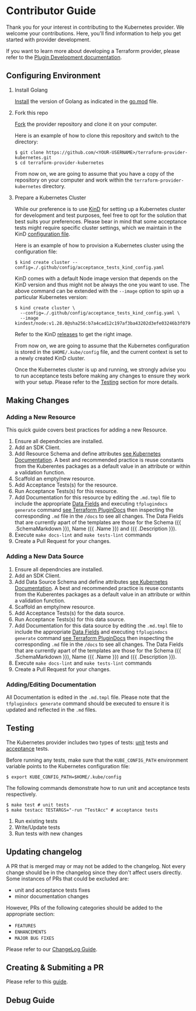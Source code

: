 # Contributor Guide

Thank you for your interest in contributing to the Kubernetes provider. We welcome your contributions. Here, you'll find information to help you get started with provider development.

If you want to learn more about developing a Terraform provider, please refer to the [Plugin Development documentation](https://developer.hashicorp.com/terraform/plugin).

## Configuring Environment

<!-- TODO:
- Add cluster name to the config
- Once we move on with more automation, we need to update this section too
- We might want to add an example of how to provision a KinD cluster with Terraform
- We might want to add a few words on how to use kubectl command to validate the cluster
- We might want to mention here or in a different place that some tests we can only run on a specific managed cluster, such as AKS, GKE, or AWS and how to do that
-->

1. Install Golang

    [Install](https://go.dev/doc/install) the version of Golang as indicated in the [go.mod](../go.mod) file.

1. Fork this repo

    [Fork](https://docs.github.com/en/pull-requests/collaborating-with-pull-requests/working-with-forks/fork-a-repo) the provider repository and clone it on your computer.

    Here is an example of how to clone this repository and switch to the directory:

    ```console
    $ git clone https://github.com/<YOUR-USERNAME>/terraform-provider-kubernetes.git
    $ cd terraform-provider-kubernetes
    ```

    From now on, we are going to assume that you have a copy of the repository on your computer and work within the `terraform-provider-kubernetes` directory.

1. Prepare a Kubernetes Cluster

    While our preference is to use [KinD](https://kind.sigs.k8s.io/) for setting up a Kubernetes cluster for development and test purposes, feel free to opt for the solution that best suits your preferences. Please bear in mind that some acceptance tests might require specific cluster settings, which we maintain in the KinD [configuration file](../.github/config/acceptance_tests_kind_config.yaml).

    Here is an example of how to provision a Kubernetes cluster using the configuration file:

    ```console
    $ kind create cluster --config=./.github/config/acceptance_tests_kind_config.yaml
    ```

    KinD comes with a default Node image version that depends on the KinD version and thus might not be always the one you want to use. The above command can be extended with the `--image` option to spin up a particular Kubernetes version:

    ```console
    $ kind create cluster \
      --config=./.github/config/acceptance_tests_kind_config.yaml \
      --image kindest/node:v1.28.0@sha256:b7a4cad12c197af3ba43202d3efe03246b3f0793f162afb40a33c923952d5b31
    ```

    Refer to the KinD [releases](https://github.com/kubernetes-sigs/kind/releases) to get the right image.

    From now on, we are going to assume that the Kubernetes configuration is stored in the `$HOME/.kube/config` file, and the current context is set to a newly created KinD cluster.

    Once the Kubernetes cluster is up and running, we strongly advise you to run acceptance tests before making any changes to ensure they work with your setup. Please refer to the [Testing](#testing) section for more details.


## Making Changes

<!-- TODO:
- ✅We need to mention here linters that we have and how to run them
- ✅Break down changes into categories, such as adding, updating, removing(???) or fixing resource, data source, provider block, attribute, documentation or making a small change
- ✅We might want to mention here some best practices that are specfic to the Kubernete provider, such as reuse constatns from the Kuberentes packages as a default value in an attribute or within a validation function
-->

### Adding a New Resource

This quick guide covers best practices for adding a new Resource. 

1. Ensure all dependncies are installed.
1. Add an SDK Client. 
1. Add Resource Schema and define attributes [see Kubernetes Documentation](https://registry.terraform.io/providers/hashicorp/kubernetes/latest/docs). A best and recommended practice is reuse constants from the Kuberentes packages as a default value in an attribute or within a validation function. 
1. Scaffold an empty/new resource.
1. Add Acceptance Tests(s) for the resource.
1. Run Acceptance Tests(s) for this resource. 
1. Add Documentation for this resource by editing the `.md.tmpl` file to include the appropriate [Data Fields](https://pkg.go.dev/text/template) and executing `tfplugindocs generate` command [see Terraform PluginDocs](https://github.com/hashicorp/terraform-plugin-docs#data-fields) then inspecting the corresponding `.md` file in the `/docs` to see all changes. The Data Fields that are currently apart of the templates are those for the Schema ({{ .SchemaMarkdown }}), Name ({{ .Name }}) and ({{ .Description }}).
1. Execute `make docs-lint` and `make tests-lint` commands 
1. Create a Pull Request for your changes. 

### Adding a New Data Source

1. Ensure all dependncies are installed.
1. Add an SDK Client. 
1. Add Data Source Schema and define attributes [see Kubernetes Documentation](https://registry.terraform.io/providers/hashicorp/kubernetes/latest/docs).
A best and recommended practice is reuse constants from the Kuberentes packages as a default value in an attribute or within a validation function. 
1. Scaffold an empty/new resource.
1. Add Acceptance Tests(s) for the data source.
1. Run Acceptance Tests(s) for this data source. 
1. Add Documentation for this data source by editing the `.md.tmpl` file to include the appropriate [Data Fields](https://pkg.go.dev/text/template) and executing `tfplugindocs generate` command [see Terraform PluginDocs](https://github.com/hashicorp/terraform-plugin-docs#data-fields) then inspecting the corresponding `.md` file in the `/docs` to see all changes. The Data Fields that are currently apart of the templates are those for the Schema ({{ .SchemaMarkdown }}), Name ({{ .Name }}) and ({{ .Description }}).    
1. Execute `make docs-lint` and `make tests-lint` commands 
1. Create a Pull Request for your changes. 

### Adding/Editing Documentation
All Documentation is edited in the `.md.tmpl` file. Please note that the `tfplugindocs generate` command should be executed to ensure it is updated and reflected in the `.md` files. 

## Testing

The Kubernetes provider includes two types of tests: [unit](https://developer.hashicorp.com/terraform/plugin/sdkv2/testing/unit-testing) tests and [acceptance](https://developer.hashicorp.com/terraform/plugin/sdkv2/testing/acceptance-tests) tests.

Before running any tests, make sure that the `KUBE_CONFIG_PATH` environment variable points to the Kubernetes configuration file:

```console
$ export KUBE_CONFIG_PATH=$HOME/.kube/config
```

<!-- TODO:
- We need to explain here that the provider has unit and acceptance tests and when they need to be added or updated
- We need to explain here how to run a specific test or group of tests
- We need to explain here how to build a provider binary and run it
-->

The following commands demonstrate how to run unit and acceptance tests respectively.

```console
$ make test # unit tests
$ make testacc TESTARGS="-run ^TestAcc" # acceptance tests
```

1. Run existing tests
1. Write/Update tests
1. Run tests with new changes

## Updating changelog

<!-- TODO:
- We need to explain here when a change log is necessary to add
-->

A PR that is merged may or may not be added to the changelog. Not every change should be in the changelog since they don't affect users directly. Some instances of PRs that could be excluded are:

- unit and acceptance tests fixes
- minor documentation changes

However, PRs of the following categories should be added to the appropriate section:

* `FEATURES` 
* `ENHANCEMENTS`
* `MAJOR BUG FIXES`

Please refer to our [ChangeLog Guide](../CHANGELOG_GUIDE.md).

## Creating & Submiting a PR

<!--
- We need to explain here what do we expect to see in a PR, the same should be reflected in a PR template
-->

Please refer to this [guide](https://docs.github.com/en/pull-requests/collaborating-with-pull-requests/proposing-changes-to-your-work-with-pull-requests/creating-a-pull-request-from-a-fork).

## Debug Guide

<!-- TODO THIS SECTION -->
